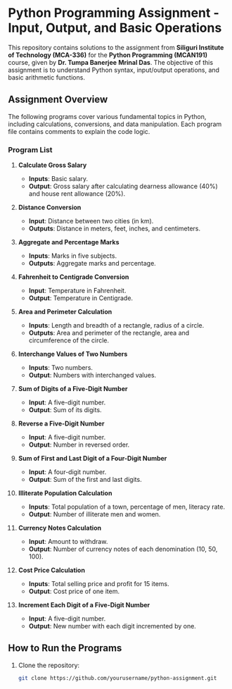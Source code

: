 
# Python Programming Assignment - Input, Output, and Basic Operations

This repository contains solutions to the assignment from **Siliguri Institute of Technology (MCA-336)** for the **Python Programming (MCAN191)** course, given by **Dr. Tumpa Banerjee** **Mrinal Das**. The objective of this assignment is to understand Python syntax, input/output operations, and basic arithmetic functions.

## Assignment Overview

The following programs cover various fundamental topics in Python, including calculations, conversions, and data manipulation. Each program file contains comments to explain the code logic.

### Program List

1. **Calculate Gross Salary**  
   - **Inputs**: Basic salary.
   - **Output**: Gross salary after calculating dearness allowance (40%) and house rent allowance (20%).

2. **Distance Conversion**  
   - **Input**: Distance between two cities (in km).
   - **Outputs**: Distance in meters, feet, inches, and centimeters.

3. **Aggregate and Percentage Marks**  
   - **Inputs**: Marks in five subjects.
   - **Outputs**: Aggregate marks and percentage.

4. **Fahrenheit to Centigrade Conversion**  
   - **Input**: Temperature in Fahrenheit.
   - **Output**: Temperature in Centigrade.

5. **Area and Perimeter Calculation**  
   - **Inputs**: Length and breadth of a rectangle, radius of a circle.
   - **Outputs**: Area and perimeter of the rectangle, area and circumference of the circle.

6. **Interchange Values of Two Numbers**  
   - **Inputs**: Two numbers.
   - **Output**: Numbers with interchanged values.

7. **Sum of Digits of a Five-Digit Number**  
   - **Input**: A five-digit number.
   - **Output**: Sum of its digits.

8. **Reverse a Five-Digit Number**  
   - **Input**: A five-digit number.
   - **Output**: Number in reversed order.

9. **Sum of First and Last Digit of a Four-Digit Number**  
   - **Input**: A four-digit number.
   - **Output**: Sum of the first and last digits.

10. **Illiterate Population Calculation**  
    - **Inputs**: Total population of a town, percentage of men, literacy rate.
    - **Output**: Number of illiterate men and women.

11. **Currency Notes Calculation**  
    - **Input**: Amount to withdraw.
    - **Output**: Number of currency notes of each denomination (10, 50, 100).

12. **Cost Price Calculation**  
    - **Inputs**: Total selling price and profit for 15 items.
    - **Output**: Cost price of one item.

13. **Increment Each Digit of a Five-Digit Number**  
    - **Input**: A five-digit number.
    - **Output**: New number with each digit incremented by one.

## How to Run the Programs

1. Clone the repository:
   ```bash
   git clone https://github.com/yourusername/python-assignment.git
